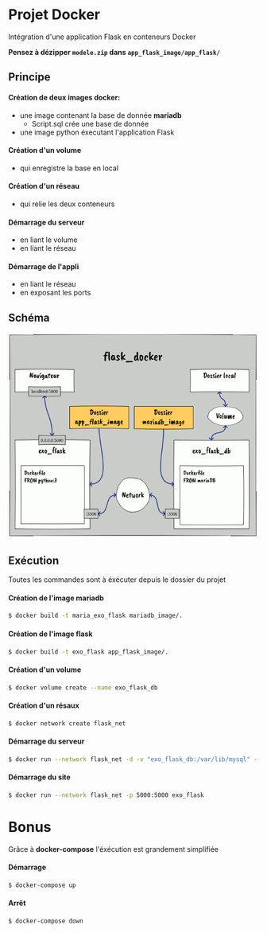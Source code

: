 # Projet Docker

Intégration d'une application Flask en conteneurs Docker

**Pensez à dézipper ```modele.zip``` dans ```app_flask_image/app_flask/```**

## Principe

#### Création de deux images **docker**:     
- une image contenant la base de donnée **mariadb**
	- Script.sql crée une base de donnée       
- une image python éxecutant l'application Flask

#### Création d'un volume
 - qui enregistre la base en local
 
#### Création d'un réseau
 - qui relie les deux conteneurs
 
#### Démarrage du serveur
 - en liant le volume
 - en liant le réseau
 
#### Démarrage de l'appli
 - en liant le réseau
 - en exposant les ports

## Schéma
![Nouus aussi, on peut faire de jolis schémas !](schema.png)

## Exécution
Toutes les commandes sont à éxécuter depuis le dossier du projet

#### Création de l'image mariadb
```bash
$ docker build -t maria_exo_flask mariadb_image/.
```

#### Création de l'image flask
```bash
$ docker build -t exo_flask app_flask_image/.
```

#### Création d'un volume
```bash
$ docker volume create --name exo_flask_db
```

#### Création d'un résaux
```bash
$ docker network create flask_net
```

#### Démarrage du serveur
```bash
$ docker run --network flask_net -d -v "exo_flask_db:/var/lib/mysql" --name database_mariadb maria_exo_flask
```

#### Démarrage du site
```bash
$ docker run --network flask_net -p 5000:5000 exo_flask
```

# Bonus
Grâce à **docker-compose** l'éxécution est grandement simplifiée

#### Démarrage
```bash
$ docker-compose up
```

#### Arrêt
```bash
$ docker-compose down
```